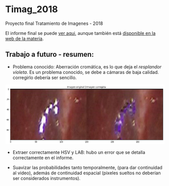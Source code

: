 # Timag_2018
Proyecto final Tratamiento de Imagenes - 2018


El informe final se puede [ver aqui](http://htmlpreview.github.io/?https://github.com/rola93/Timag_2018/blob/master/informes_entregados/informe_final.html), aunque también está [disponible en la web de la materia](https://iie.fing.edu.uy/investigacion/grupos/gti/timag/trabajos/2018/videos_operaciones/Informeconsolidado.html).

## Trabajo a futuro - resumen:

 * Problema conocido: Aberración cromática, es lo que deja el _resplandor violeta_. Es un problema conocido, se debe a cámaras 
de baja calidad. corregirlo debería ser sencillo.

![Aberración cromática](https://github.com/rola93/Timag_2018/blob/master/informes_entregados/Informeconsolidado_files/image41.png)

 * Extraer correctamente HSV y LAB: hubo un error que se detalla correctamente en el informe.

 * Suavizar las probabilidades tanto temporalmente, (para dar continuidad al video), además de continuidad espacial (pixeles sueltos no deberían ser considerados instrumentos).

